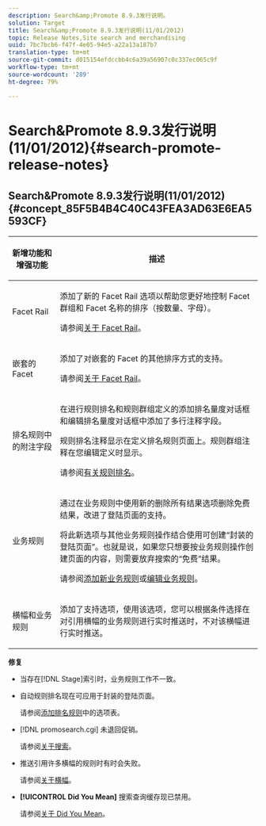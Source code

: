 ```yaml
---
description: Search&amp;Promote 8.9.3发行说明。
solution: Target
title: Search&amp;Promote 8.9.3发行说明(11/01/2012)
topic: Release Notes,Site search and merchandising
uuid: 7bc7bcb6-f47f-4e05-94e5-a22a13a187b7
translation-type: tm+mt
source-git-commit: d015154efdccbb4c6a39a56907c0c337ec065c9f
workflow-type: tm+mt
source-wordcount: '289'
ht-degree: 79%

---
```



# Search&amp;Promote 8.9.3发行说明(11/01/2012){#search-promote-release-notes}

## Search&amp;Promote 8.9.3发行说明(11/01/2012){#concept_85F5B4B4C40C43FEA3AD63E6EA5593CF}

<table> 
 <thead> 
  <tr> 
   <th colname="col1" class="entry"> <p>新增功能和增强功能 </p> </th> 
   <th colname="col2" class="entry"> <p>描述 </p> </th> 
  </tr> 
 </thead>
 <tbody> 
  <tr> 
   <td colname="col1"> <p>Facet Rail </p> </td> 
   <td colname="col2"> <p> 
     <!--3309390-->添加了新的 <span class="uicontrol">Facet Rail</span> 选项以帮助您更好地控制 Facet 群组和 Facet 名称的排序（按数量、字母）。 </p> <p>请参阅<a href="../c-about-design-menu/c-about-facet-rails.md#concept_1FDC8BCDFFC84A0889DA670F63D5F6DB" format="dita" scope="local">关于 Facet Rail</a>。 </p> </td> 
  </tr> 
  <tr> 
   <td colname="col1"> <p> 嵌套的 Facet </p> </td> 
   <td colname="col2"> <p> 添加了对嵌套的 Facet 的其他排序方式的支持。 </p> <p>请参阅<a href="../c-about-design-menu/c-about-facet-rails.md#concept_1FDC8BCDFFC84A0889DA670F63D5F6DB" format="dita" scope="local">关于 Facet Rail</a>。 </p> </td> 
  </tr> 
  <tr> 
   <td colname="col1"> <p>排名规则中的附注字段 </p> </td> 
   <td colname="col2"> <p> 
     <!--3063772-->在进行规则排名和规则群组定义的<span class="wintitle">添加排名量度</span>对话框和<span class="wintitle">编辑排名量度</span>对话框中添加了多行<span class="wintitle">注释</span>字段。 </p> <p>规则排名注释显示在<span class="wintitle">定义排名规则</span>页面上。规则群组注释在您编辑定义时显示。 </p> <p>请参阅<a href="../c-about-rules-menu/c-about-ranking-rules.md#concept_F555C076759B4E81B925441CFE707397" format="dita" scope="local">有关规则排名</a>。 </p> </td> 
  </tr> 
  <tr> 
   <td colname="col1"> <p>业务规则 </p> </td> 
   <td colname="col2"> <p> 
     <!--3331637-->通过在业务规则中使用新的<span class="uicontrol">删除所有结果</span>选项删除免费结果，改进了登陆页面的支持。 </p> <p>将此新选项与其他业务规则操作结合使用可创建“封装的登陆页面”。也就是说，如果您只想要按业务规则操作创建页面的内容，则需要放弃搜索的“免费”结果。 </p> <p>请参阅<a href="../c-about-rules-menu/c-about-business-rules.md#task_BD3B31ED48BB4B1B8F1DCD3BFA2528E7" format="dita" scope="local">添加新业务规则</a>或<a href="../c-about-rules-menu/c-about-business-rules.md#task_375CFA75D1D94D9E92A35DE1228E5087" format="dita" scope="local">编辑业务规则</a>。 </p> </td> 
  </tr> 
  <tr> 
   <td colname="col1"> <p>横幅和业务规则 </p> </td> 
   <td colname="col2"> <p> 添加了支持选项，使用该选项，您可以根据条件选择在对引用横幅的业务规则进行实时推送时，不对该横幅进行实时推送。 </p> </td> 
  </tr> 
 </tbody> 
</table>

**修复**

* 当存在[!DNL Stage]索引时，业务规则工作不一致。
* 自动规则排名现在可应用于封装的登陆页面。

   请参阅[添加排名规则](../c-about-rules-menu/c-about-ranking-rules.md#task_A132789FD4E5423DAD090DCDA7311E8A)中的选项表。

* [!DNL promosearch.cgi] 未退回促销。

   请参阅[关于搜索](../c-about-settings-menu/c-about-searching-menu.md#concept_207105CF26B1448F8A3D223787C56AB8)。

* 推送引用许多横幅的规则时有时会失败。

   请参阅[关于横幅](../c-about-design-menu/c-about-banners.md#concept_5BBE01FEC6134393B43CC917C8CC64DA)。

* **[!UICONTROL Did You Mean]** 搜索查询缓存现已禁用。

   请参阅[关于 Did You Mean](../c-about-linguistics-menu/c-about-did-you-mean.md#concept_7D4F3C29EF184B538B8AE2ECAE0CDC5E)。

